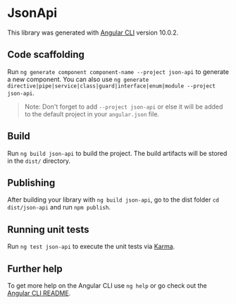 # JsonApi

This library was generated with [Angular CLI](https://github.com/angular/angular-cli) version 10.0.2.

## Code scaffolding

Run `ng generate component component-name --project json-api` to generate a new component. You can also use `ng generate directive|pipe|service|class|guard|interface|enum|module --project json-api`.
> Note: Don't forget to add `--project json-api` or else it will be added to the default project in your `angular.json` file. 

## Build

Run `ng build json-api` to build the project. The build artifacts will be stored in the `dist/` directory.

## Publishing

After building your library with `ng build json-api`, go to the dist folder `cd dist/json-api` and run `npm publish`.

## Running unit tests

Run `ng test json-api` to execute the unit tests via [Karma](https://karma-runner.github.io).

## Further help

To get more help on the Angular CLI use `ng help` or go check out the [Angular CLI README](https://github.com/angular/angular-cli/blob/master/README.md).
